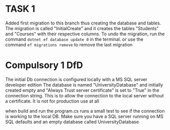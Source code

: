 # TASK 1
Added first migration to this branch thus creating the database and tables.
The migration is called "InitialCreate" and it creates the tables "Students" and "Courses" with their respective columns.
To undo the migration, run the command `dotnet ef database update 0` in the terminal.
or use the command `ef migrations remove` to remove the last migration


# Compulsory 1 DfD
The initial Db connection is configured locally with a MS SQL server developer edition
The database is named "UniversityDatabase" and initially created empty and "Always Trust server certificate" is set to "True" in the connection string. 
This is to allow the connection to the local server without a certificate. 
It is not for production use at all

when build and run the program.cs runs a small test to see if the connection is working to the local DB.
Make sure you have a SQL server running on MS SQL defaults and an empty database called UniversityDatabase


